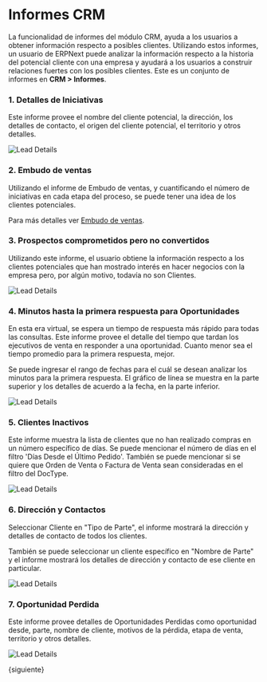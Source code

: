 <!-- add-breadcrumbs -->
<!-- title: CRM Reports -->
# Informes CRM

La funcionalidad de informes del módulo CRM, ayuda a los usuarios a obtener información respecto a posibles clientes. Utilizando estos informes, un usuario de ERPNext puede analizar la información respecto a la historia del potencial cliente con una empresa y ayudará a los usuarios a construir relaciones fuertes con los posibles clientes. Este es un conjunto de informes en **CRM > Informes**.

### 1. Detalles de Iniciativas

Este informe provee el nombre del cliente potencial, la dirección, los detalles de contacto, el origen del cliente potencial, el territorio y otros detalles.

<img alt="Lead Details" class="screenshot" src="{{docs_base_url}}/assets/img/crm/report/lead.png">

### 2. Embudo de ventas

Utilizando el informe de Embudo de ventas, y cuantificando el número de iniciativas en cada etapa del proceso, se puede tener una idea de los clientes potenciales. 

Para más detalles ver [Embudo de ventas](/docs/user/manual/es/CRM/articles/sales_funnel).

### 3. Prospectos comprometidos pero no convertidos

Utilizando este informe, el usuario obtiene la información respecto a los clientes potenciales que han mostrado interés en hacer negocios con la empresa pero, por algún motivo, todavía no son Clientes. 

<img alt="Lead Details" class="screenshot"
    src="{{docs_base_url}}/assets/img/crm/report/prospects_engaged_but_not_converted.png">

### 4. Minutos hasta la primera respuesta para Oportunidades
En esta era virtual, se espera un tiempo de respuesta más rápido para todas las consultas. Este informe provee el detalle del tiempo que tardan los ejecutivos de venta en responder a una oportunidad. Cuanto menor sea el tiempo promedio para la primera respuesta, mejor. 

Se puede ingresar el rango de fechas para el cuál se desean analizar los minutos para la primera respuesta. El gráfico de línea se muestra en la parte superior y los detalles de acuerdo a la fecha, en la parte inferior.  

<img alt="Lead Details" class="screenshot" src="{{docs_base_url}}/assets/img/crm/report/minutes_to_first_response.png">

### 5. Clientes Inactivos
Este informe muestra la lista de clientes que no han realizado compras en un número específico de días. Se puede mencionar el número de días en el filtro 'Días Desde el Último Pedido'. También se puede mencionar si se quiere que Orden de Venta o Factura de Venta sean consideradas en el filtro del DocType.

<img alt="Lead Details" class="screenshot" src="{{docs_base_url}}/assets/img/crm/report/inactive_customers.png">


### 6. Dirección y Contactos
Seleccionar Cliente en "Tipo de Parte", el informe mostrará la dirección y detalles de contacto de todos los clientes. 

También se puede seleccionar un cliente específico en "Nombre de Parte" y el informe mostrará los detalles de dirección y contacto de ese cliente en particular.

<img alt="Lead Details" class="screenshot" src="{{docs_base_url}}/assets/img/crm/report/address_and_contacts.png">

### 7. Oportunidad Perdida

Este informe provee detalles de Oportunidades Perdidas como oportunidad desde, parte, nombre de cliente, motivos de la pérdida, etapa de venta, territorio y otros detalles. 

<img alt="Lead Details" class="screenshot" src="{{docs_base_url}}/assets/img/crm/report/lost_opportunity.png">

{siguiente}

